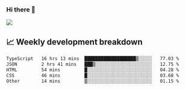 ### Hi there 👋
<img align="center" src="https://github-readme-stats.vercel.app/api?username=Tumao727&show_icons=true&hide_title=true&theme=dracula" />


## 📈 Weekly development breakdown
<!--START_SECTION:waka-->

```txt
TypeScript   16 hrs 13 mins  ███████████████████▒░░░░░   77.03 %
JSON         2 hrs 41 mins   ███▒░░░░░░░░░░░░░░░░░░░░░   12.75 %
HTML         54 mins         █░░░░░░░░░░░░░░░░░░░░░░░░   04.28 %
CSS          46 mins         █░░░░░░░░░░░░░░░░░░░░░░░░   03.68 %
Other        14 mins         ▒░░░░░░░░░░░░░░░░░░░░░░░░   01.15 %
```

<!--END_SECTION:waka-->